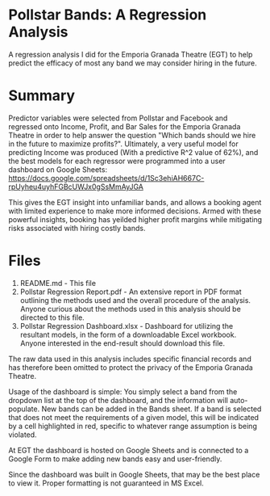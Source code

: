 # Pollstar Bands: A Regression Analysis
A regression analysis I did for the Emporia Granada Theatre (EGT) to help predict the efficacy of most any band we may consider hiring in the future.

# Summary

Predictor variables were selected from Pollstar and Facebook and regressed onto Income, Profit, and Bar Sales for the Emporia Granada Theatre in order to help answer the question "Which bands should we hire in the future to maximize profits?".  Ultimately, a very useful model for predicting Income was produced (With a predictive R^2 value of 62%), and the best models for each regressor were programmed into a user dashboard on Google Sheets:
https://docs.google.com/spreadsheets/d/1Sc3ehiAH667C-rpUyheu4uyhFGBcUWJx0gSsMmAyJGA

This gives the EGT insight into unfamiliar bands, and allows a booking agent with limited experience to make more informed decisions. Armed with these powerful insights, booking has yeilded higher profit margins while mitigating risks associated with hiring costly bands.

# Files
1. README.md - This file
2. Pollstar Regression Report.pdf - An extensive report in PDF format outlining the methods used and the overall procedure of the analysis.  Anyone curious about the methods used in this analysis should be directed to this file.
3. Pollstar Regression Dashboard.xlsx - Dashboard for utilizing the resultant models, in the form of a downloadable Excel workbook. Anyone interested in the end-result should download this file.

The raw data used in this analysis includes specific financial records and has therefore been omitted to protect the privacy of the Emporia Granada Theatre.

Usage of the dashboard is simple: You simply select a band from the dropdown list at the top of the dashboard, and the information will auto-populate.  New bands can be added in the Bands sheet.  If a band is selected that does not meet the requirements of a given model, this will be indicated by a cell highlighted in red, specific to whatever range assumption is being violated.

At EGT the dashboard is hosted on Google Sheets and is connected to a Google Form to make adding new bands easy and user-friendly.

Since the dashboard was built in Google Sheets, that may be the best place to view it.  Proper formatting is not guaranteed in MS Excel.
